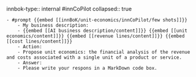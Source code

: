 innbok-type:: internal
#innCoPilot
collapsed:: true

	- #prompt {{embed [[innBoK/unit-economics/innCoPilot/few shots]]}}
		- My business description:
		- {{embed [[AI business description/content]]}} {{embed [[unit economics/content]]}} {{embed [[revenue lines/content]]}} {{embed [[cost lines/content]]}}
		- Action:
		- Propose unit economics: the financial analysis of the revenue and costs associated with a single unit of a product or service.
		- Answer:
		- Please write your respons in a MarkDown code box.